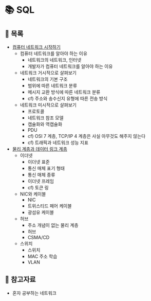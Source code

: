 # 📚 SQL

## 📃 목록

- [컴퓨터 네트워크 시작하기](./start.md)
  - 컴퓨터 네트워크를 알아야 하는 이유
    - 네트워크의 네트워크, 인터넷
    - 개발자가 컴퓨터 네트워크를 알아야 하는 이유
  - 네트워크 거시적으로 살펴보기
    - 네트워크의 기본 구조
    - 범위에 따른 네트워크 분류
    - 메시지 교환 방식에 따른 네트워크 분류
    - cf) 주소와 송수신지 유형에 따른 전송 방식
  - 네트워크 미시적으로 살펴보기
    - 프로토콜
    - 네트워크 참조 모델
    - 캡슐화와 역캡슐화
    - PDU
    - cf) OSI 7 계층, TCP/IP 4 계층은 사실 아무것도 해주지 않는다
    - cf) 트래픽과 네트워크 성능 지표
- [물리 계층과 데이터 링크 계층](./datalink.md)
  - 이더넷
    - 이더넷 표준
    - 통신 매체 표기 형태
    - 통신 매체 종류
    - 이더넷 프레임
    - cf) 토큰 링
  - NIC와 케이블
    - NIC
    - 트위스티드 페어 케이블
    - 광섬유 케이블
  - 허브
    - 주소 개념이 없는 물리 계층
    - 허브
    - CSMA/CD
  - 스위치
    - 스위치
    - MAC 주소 학습
    - VLAN

## 🔎 참고자료

- 혼자 공부하는 네트워크
